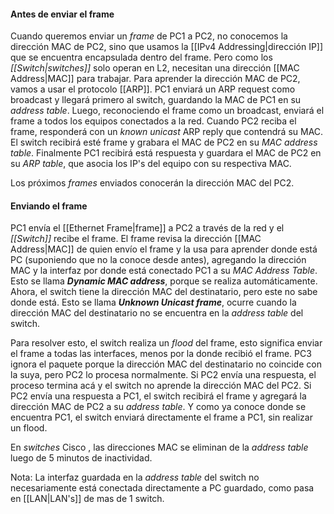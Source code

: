 
#### Antes de enviar el frame
Cuando queremos enviar un *frame* de PC1 a PC2, no conocemos la dirección MAC de PC2, sino que usamos la [[IPv4 Addressing|dirección IP]] que se encuentra encapsulada dentro del frame. Pero como los *[[Switch|switches]]* solo operan en L2, necesitan una dirección [[MAC Address|MAC]] para trabajar.
Para aprender la dirección MAC de PC2, vamos a usar el protocolo [[ARP]]. PC1 enviará un ARP request como broadcast y llegará primero al switch, guardando la MAC de PC1 en su *address table*. Luego, reconociendo el frame como un broadcast, enviará el frame a todos los equipos conectados a la red.
Cuando PC2 reciba el frame, responderá con un *known unicast* ARP reply que contendrá su MAC. El switch recibirá esté frame y grabara el MAC de PC2 en su *MAC address table*.
Finalmente PC1 recibirá está respuesta y guardara el MAC de PC2 en su *ARP table*, que asocia los IP's del equipo con su respectiva MAC.

Los próximos *frames* enviados conocerán la dirección MAC del PC2.
#### Enviando el frame
PC1 envía el [[Ethernet Frame|frame]] a PC2 a través de la red y el *[[Switch]]* recibe el frame. El frame revisa la dirección [[MAC Address|MAC]] de quien envío el frame y la usa para aprender donde está PC (suponiendo que no la conoce desde antes), agregando la dirección MAC y la interfaz por donde está conectado PC1 a su *MAC Address Table*. Esto se llama ***Dynamic MAC address***, porque se realiza automáticamente.
Ahora, el switch tiene la dirección MAC del destinatario, pero este no sabe donde está. Esto se llama ***Unknown Unicast frame***, ocurre cuando la dirección MAC del destinatario no se encuentra en la *address table* del switch.

Para resolver esto, el switch realiza un *flood* del frame, esto significa enviar el frame a todas las interfaces, menos por la donde recibió el frame. PC3 ignora el paquete porque la dirección MAC del destinatario no coincide con la suya, pero PC2 lo procesa normalmente. Si PC2 envía una respuesta, el proceso termina acá y el switch no aprende la dirección MAC del PC2.
Si PC2 envía una respuesta a PC1, el switch recibirá el frame y agregará la dirección MAC de PC2 a su *address table*. Y como ya conoce donde se encuentra PC1, el switch enviará directamente el frame a PC1, sin realizar un flood.

En *switches* Cisco , las direcciones MAC se eliminan de la *address table* luego de 5 minutos de inactividad.

Nota: La interfaz guardada en la *address table* del switch no necesariamente está conectada directamente a PC guardado, como pasa en [[LAN|LAN's]] de mas de 1 switch.